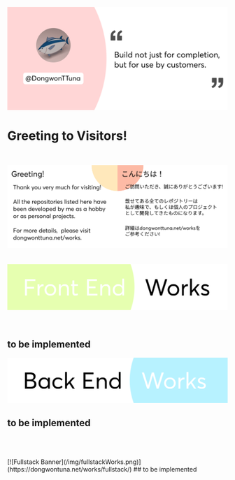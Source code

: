 ![Top Banner](img/topBanner.png)
# Greeting to Visitors!
<br/>

![Greeting](img/greeting.png)
<br/>
<br/>
<br/>
[![Frontend Banner](/img/frontendWorks.png)](https://dongwontuna.net/works/frontend/)
<br/>
<br/>
<br/>
## to be implemented
[![Backend Banner](/img/backendWorks.png)](https://dongwontuna.net/works/backend/)
## to be implemented
<br/>
<br/>
<br/>
[![Fullstack Banner](/img/fullstackWorks.png)](https://dongwontuna.net/works/fullstack/)
## to be implemented
<br/>
<br/>
<br/>